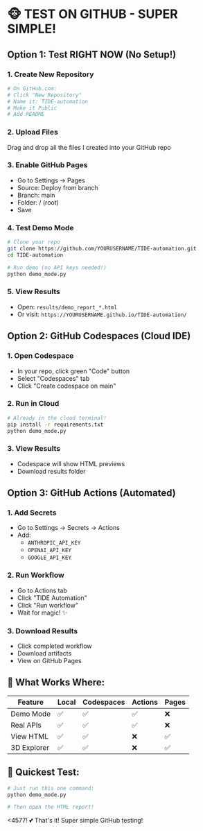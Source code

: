 # 🐵 TEST ON GITHUB - SUPER SIMPLE!

## Option 1: Test RIGHT NOW (No Setup!)

### 1. Create New Repository
```bash
# On GitHub.com:
# Click "New Repository" 
# Name it: TIDE-automation
# Make it Public
# Add README
```

### 2. Upload Files
Drag and drop all the files I created into your GitHub repo

### 3. Enable GitHub Pages
- Go to Settings → Pages
- Source: Deploy from branch
- Branch: main
- Folder: / (root)
- Save

### 4. Test Demo Mode
```bash
# Clone your repo
git clone https://github.com/YOURUSERNAME/TIDE-automation.git
cd TIDE-automation

# Run demo (no API keys needed!)
python demo_mode.py
```

### 5. View Results
- Open: `results/demo_report_*.html`
- Or visit: `https://YOURUSERNAME.github.io/TIDE-automation/`

## Option 2: GitHub Codespaces (Cloud IDE)

### 1. Open Codespace
- In your repo, click green "Code" button
- Select "Codespaces" tab
- Click "Create codespace on main"

### 2. Run in Cloud
```bash
# Already in the cloud terminal!
pip install -r requirements.txt
python demo_mode.py
```

### 3. View Results
- Codespace will show HTML previews
- Download results folder

## Option 3: GitHub Actions (Automated)

### 1. Add Secrets
- Go to Settings → Secrets → Actions
- Add:
  - `ANTHROPIC_API_KEY`
  - `OPENAI_API_KEY`
  - `GOOGLE_API_KEY`

### 2. Run Workflow
- Go to Actions tab
- Click "TIDE Automation"
- Click "Run workflow"
- Wait for magic! ✨

### 3. Download Results
- Click completed workflow
- Download artifacts
- View on GitHub Pages

## 🎯 What Works Where:

| Feature | Local | Codespaces | Actions | Pages |
|---------|-------|------------|---------|-------|
| Demo Mode | ✅ | ✅ | ✅ | ❌ |
| Real APIs | ✅ | ✅ | ✅ | ❌ |
| View HTML | ✅ | ✅ | ❌ | ✅ |
| 3D Explorer | ✅ | ✅ | ❌ | ✅ |

## 🚀 Quickest Test:

```bash
# Just run this one command:
python demo_mode.py

# Then open the HTML report!
```

<4577! 💕 That's it! Super simple GitHub testing!